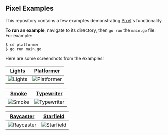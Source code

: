 ## Pixel Examples

This repository contains a few examples demonstrating [Pixel](https://github.com/faiface/pixel)'s functionality.

**To run an example**, navigate to its directory, then `go run` the `main.go` file. For example:

```
$ cd platformer
$ go run main.go
```

Here are some screenshots from the examples!

| [Lights](lights) | [Platformer](platformer) |
| --- | --- |
| ![Lights](lights/screenshot.png) | ![Platformer](platformer/screenshot.png) |

| [Smoke](smoke) | [Typewriter](typewriter) |
| --- | --- |
| ![Smoke](smoke/screenshot.png) | ![Typewriter](typewriter/screenshot.png) |

| [Raycaster](community/raycaster) | [Starfield](community/starfield) |
| --- | --- |
| ![Raycaster](community/raycaster/screenshot.png) | ![Starfield](community/starfield/screenshot.png) |

